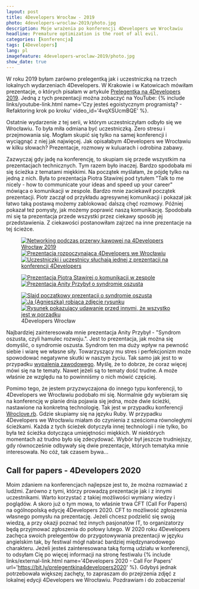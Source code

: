 ```yaml
---
layout: post
title: 4Developers Wrocław - 2019
photo: 4developers-wroclaw-2019/photo.jpg
description: Moje wrażenia po konferencji 4Developers we Wrocławiu
headline: Premature optimization is the root of all evil.
categories: [konferencja]
tags: [4Developers]
lang: pl
imagefeature: 4developers-wroclaw-2019/photo.jpg
show_date: true
---
```


W roku 2019 byłam zarówno prelegentką jak i uczestniczką na trzech lokalnych wydarzeniach 4Developers. W Krakowie i w Katowicach mówiłam prezentacje, o których pisałam w artykule <a href="{{ site.baseurl }}/4developers-2019" title="Moje wystąpienia na 4Developers 2019">Prelegentka na 4Developers 2019</a>. Jedną z tych prezentacji można zobaczyć na YouTube:
{% include links/youtube-link.html name='Czy jesteś egoistycznym programistą? - Refaktoring krok po kroku' video_id='4vqXSUcmBQE' %}.

Ostatnie wydarzenie z tej serii, w którym uczestniczyłam odbyło się we Wrocławiu. To była miła odmiana być uczestniczką. Zero stresu i przejmowania się. Mogłam skupić się tylko na samej konferencji i wyciągnąć z niej jak najwięcej. Jak opisałabym 4Developers we Wrocławiu w kilku słowach? Prezentacje, rozmowy w kuluarach i odrobina zabawy.

Zazwyczaj gdy jadę na konferencję, to skupiam się przede wszystkim na prezentacjach technicznych. Tym razem było inaczej. Bardzo spodobała mi się ścieżka z tematami miękkimi. Na początek myślałam, że pójdę tylko na jedną z nich. Była to prezentacja Piotra Stawirej pod tytułem "Talk to me nicely - how to communicate your ideas and speed up your career" mówiąca o komunikacji w zespole. Bardzo mnie zaciekawił początek prezentacji. Piotr zaczął od przykładu agresywnej komunikacji i pokazał jak łatwo taką postawą możemy zablokować dalszą chęć rozmowy. Później pokazał też pomysły, jak możemy poprawić naszą komunikację. Spodobała mi się ta prezentacja przede wszystki przez ciekawy sposób jej przedstawienia. Z ciekawości postanowiłam zajrzeć na inne prezentacje na tej ścieżce.

<figure class='third'>
  <a href="{{ site.baseurl_root }}/images/4developers-wroclaw-2019/01-coffee-break-4developers-wroclaw-2019.jpg">
    <img src="{{ site.baseurl_root }}/images/4developers-wroclaw-2019/thumbs/01-coffee-break-4developers-wroclaw-2019.jpg"
         alt='Networking podczas przerwy kawowej na 4Developers Wrocław 2019'>
  </a>
  <a href="{{ site.baseurl_root }}/images/4developers-wroclaw-2019/02-welcome-presentation-4developers-wroclaw-2019.jpg">
    <img src="{{ site.baseurl_root }}/images/4developers-wroclaw-2019/thumbs/02-welcome-presentation-4developers-wroclaw-2019.jpg"
         alt='Prezentacja rozpoczynająca 4Developers we Wrocławiu'>
  </a>
  <a href="{{ site.baseurl_root }}/images/4developers-wroclaw-2019/03-participants-4developers-wroclaw-2019.jpg">
    <img src="{{ site.baseurl_root }}/images/4developers-wroclaw-2019/thumbs/03-participants-4developers-wroclaw-2019.jpg"
         alt='Uczestniczki i uczestnicy słuchają jednej z prezentacji na konferencji 4Developers'>
  </a>
</figure>
<figure class='half'>
  <a href="{{ site.baseurl_root }}/images/4developers-wroclaw-2019/04-good-team-communication-piotr-stawirej.jpg">
    <img src="{{ site.baseurl_root }}/images/4developers-wroclaw-2019/thumbs/04-good-team-communication-piotr-stawirej.jpg"
         alt='Prezentacja Piotra Stawirej o komunikacji w zespole'>
  </a>
  <a href="{{ site.baseurl_root }}/images/4developers-wroclaw-2019/05-impostor-syndrome-anita-przybyl.jpg">
    <img src="{{ site.baseurl_root }}/images/4developers-wroclaw-2019/thumbs/05-impostor-syndrome-anita-przybyl.jpg"
         alt='Prezentacja Anity Przybył o syndromie oszusta'>
  </a>
</figure>
<figure class='third'>
  <a href="{{ site.baseurl_root }}/images/4developers-wroclaw-2019/06-imposter-syndrome-opening-slide.jpg">
    <img src="{{ site.baseurl_root }}/images/4developers-wroclaw-2019/thumbs/06-imposter-syndrome-opening-slide.jpg"
         alt='Slajd początkowy prezentacji o syndromie oszusta'>
  </a>
  <a href="{{ site.baseurl_root }}/images/4developers-wroclaw-2019/07-imposter-syndrome-recursion.jpg">
    <img src="{{ site.baseurl_root }}/images/4developers-wroclaw-2019/thumbs/07-imposter-syndrome-recursion.jpg"
         alt='Ja (Agnieszka) robiąca zdjęcie rysunku'>
  </a>
  <a href="{{ site.baseurl_root }}/images/4developers-wroclaw-2019/08-impostor-syndrome-calling-for-help.jpg">
    <img src="{{ site.baseurl_root }}/images/4developers-wroclaw-2019/thumbs/08-impostor-syndrome-calling-for-help.jpg"
         alt='Rysunek pokazujący udawanie przed innymi, że wszystko jest w porządku'>
  </a>
  <figcaption>4Developers Wrocław</figcaption>
</figure>

Najbardziej zainteresowała mnie prezentacja Anity Przybył - "Syndrom oszusta, czyli hamulec rozwoju.". Jest to prezentacja, jak można się domyślić, o syndromie oszusta. Syndrom ten ma duży wpływ na pewność siebie i wiarę we własne siły. Towarzyszący mu stres i perfekcjonizm może spowodować negatywne skutki w naszym życiu. Tak samo jak jest to w przypadku <a href="{{ site.baseurl }}/occupational-burnout" title="Syndrom wypalenia zawodowego">wypalenia zawodowego</a>. Myślę, że to dobrze, że coraz więcej mówi się na te tematy. Nawet jeżeli są to tematy dość trudne. A może właśnie ze względu na to powinniśmy o nich mówić częściej.

Pomimo tego, że jestem przyzwyczajona do innego typu konferencji, to 4Developers we Wrocławiu podobało mi się. Normalnie gdy wybieram się na konferencję w planie dnia pojawia się jedna, może dwie ścieżki, nastawione na konkretną technologię. Tak jest w przypadku konferencji <a href="{{ site.baseurl }}/wrocloverb-2019" title="Wroclove.rb 2019 - podsumowanie">Wroclove.rb</a>. Gdzie skupiamy się na języku Ruby. W przypadku 4Developers we Wrocławiu miałam do czynienia z sześcioma równoległymi ścieżkami. Każda z tych ścieżek dotyczyła innej technologii i nie tylko, bo była też ścieżka dotycząca umiejętności miękkich. W niektórych momentach aż trudno było się zdecydować. Wybór był jeszcze trudniejszy, gdy równocześnie odbywały się dwie prezentacje, których tematyka mnie interesowała. No cóż, tak czasem bywa...

## Call for papers - 4Developers 2020

Moim zdaniem na konferencjach najlepsze jest to, że można rozmawiać z ludźmi. Zarówno z tymi, którzy prowadzą prezentacje jak i z innymi uczestnikami. Warto korzystać z takiej możliwości wymiany wiedzy i poglądów. A skoro już o tym mowa, to właśnie trwa CFT (Call For Papers) na ogólnopolską edycję 4Developers 2020. CFT to możliwość zgłoszenia własnego pomysłu na prezentację. Jeżeli chcesz podzielić się swoją wiedzą, a przy okazji poznać też innych pasjonatów IT, to organizatorzy będą przyjmować zgłoszenia do połowy lutego. W 2020 roku 4Developers zachęca swoich prelegentów do przygotowywania prezentacji w języku angielskim tak, by festiwal mógł nabrać bardziej międzynarodowego charakteru. Jeżeli jesteś zainteresowana taką formą udziału w konferencji, to odsyłam Cię po więcej informacji na stronę festiwalu
{% include links/external-link.html
   name='4Developers 2020 - Call For Papers'
   url='https://bit.ly/prelegentkina4developers2020' %}.
Gdybyś jednak potrzebowała większej zachęty, to zapraszam do przejrzenia zdjęć z lokalnej edycji 4Developers we Wrocławiu. Pozdrawiam i do zobaczenia!
